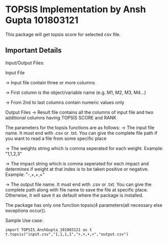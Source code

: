 # TOPSIS Implementation by Ansh Gupta 101803121	
This package will get topsis score for selected csv file.

## Important Details
Input/Output Files:

Input File

-> Input file contain three or more columns

-> First column is the object/variable name (e.g. M1, M2, M3, M4...)

-> From 2nd to last columns contain numeric values only

Output Files
-> Result file contains all the columns of input file and two additional columns having TOPSIS SCORE and RANK

The parameters for the topsis functions are as follows:
-> The input file name. It must end with .csv or .txt. You can give the complete file path if you want to read a file from some specific place

-> The weights string which is comma seperated for each weight.
   Example: "1,1,2,3"

-> The impact string which is comma seperated for each impact and determines if weight at that index is to be taken positive or negative.
   Example: "-,+,+,+"

-> The output file name. It must end with .csv or .txt. You can give the complete path along with file name to save the file at specific place. Otherwise, it will save it as default where the package is installed.

The package has only one function topsis(4 parameters(all necessary else exceptions occur)). 

Sample Use case:

```
import TOPSIS_AnshGupta_101803121 as t
t.topsis("input.csv","1,1,1,1","+,+,+,+","output.csv")